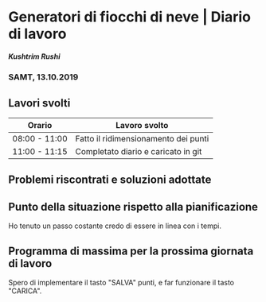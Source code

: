# Generatori di fiocchi di neve | Diario di lavoro
##### Kushtrim Rushi
### SAMT, 13.10.2019

## Lavori svolti


| Orario        | Lavoro svolto                                 |
|---------------|-----------------------------------------------|
| 08:00 - 11:00 | Fatto il ridimensionamento dei punti          |
| 11:00 - 11:15 | Completato diario e caricato in git           |

##  Problemi riscontrati e soluzioni adottate


##  Punto della situazione rispetto alla pianificazione

Ho tenuto un passo costante credo di essere in linea con i tempi.

## Programma di massima per la prossima giornata di lavoro

Spero di implementare il tasto "SALVA" punti, e far funzionare il tasto "CARICA".
